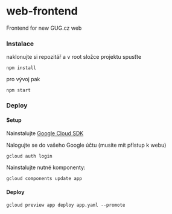# web-frontend
Frontend for new GUG.cz web

### Instalace ###

naklonujte si repozitář a v root složce projektu spusťte

```
npm install
```

pro vývoj pak
```
npm start
```

### Deploy

#### Setup

Nainstalujte [Google Cloud SDK](https://cloud.google.com/sdk/#Quick_Start)

Nalogujte se do vašeho Google účtu (musíte mít přístup k webu)

```
gcloud auth login
```

Nainstalujte nutné komponenty:

```
gcloud components update app
```

#### Deploy

```
gcloud preview app deploy app.yaml --promote
```
